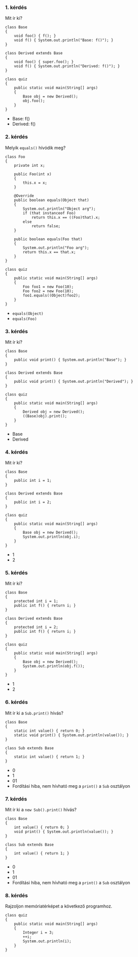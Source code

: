 ### 1. kérdés

Mit ír ki?

~~~{.java}
class Base
{
    void foo() { f(); }
    void f() { System.out.println("Base: f()"); }
}

class Derived extends Base
{
    void foo() { super.foo(); }
    void f() { System.out.println("Derived: f()"); }
}

class quiz
{
    public static void main(String[] args)
    {
        Base obj = new Derived();
        obj.foo();
    }
}
~~~

- Base: f()
- Derived: f()

### 2. kérdés

Melyik `equals()` hívódik meg?

~~~{.java}
class Foo
{
    private int x;

    public Foo(int x)
    {
        this.x = x;
    }

    @Override
    public boolean equals(Object that)
    {
        System.out.println("Object arg");
        if (that instanceof Foo)
            return this.x == ((Foo)that).x;
        else
            return false;
    }

    public boolean equals(Foo that)
    {
        System.out.println("Foo arg");
        return this.x == that.x;
    }
}

class quiz
{
    public static void main(String[] args)
    {
        Foo foo1 = new Foo(10);
        Foo foo2 = new Foo(10);
        foo1.equals((Object)foo2);
    }
}
~~~

- `equals(Object)`
- `equals(Foo)`

### 3. kérdés

Mit ír ki?

~~~{.java}
class Base
{
    public void print() { System.out.println("Base"); }
}

class Derived extends Base
{
    public void print() { System.out.println("Derived"); }
}

class quiz
{
    public static void main(String[] args)
    {
        Derived obj = new Derived();
        ((Base)obj).print();
    }
}
~~~

- Base
- Derived

### 4. kérdés

Mit ír ki?

~~~{.java}
class Base
{
    public int i = 1;
}

class Derived extends Base
{
    public int i = 2;
}

class quiz
{
    public static void main(String[] args)
    {
        Base obj = new Derived();
        System.out.println(obj.i);
    }
}
~~~

- 1
- 2

### 5. kérdés

Mit ír ki?

~~~{.java}
class Base
{
    protected int i = 1;
    public int f() { return i; }
}

class Derived extends Base
{
    protected int i = 2;
    public int f() { return i; }
}

class quiz
{
    public static void main(String[] args)
    {
        Base obj = new Derived();
        System.out.println(obj.f());
    }
}
~~~

- 1
- 2

### 6. kérdés

Mit ír ki a `Sub.print()` hívás?

~~~{.java}
class Base
{ 
    static int value() { return 0; } 
    static void print() { System.out.println(value()); } 
}

class Sub extends Base
{
    static int value() { return 1; }
}
~~~

- 0
- 1
- 01
- Fordítási hiba, nem hívható meg a `print()` a `Sub` osztályon

### 7. kérdés

Mit ír ki a `new Sub().print()` hívás?

~~~{.java}
class Base
{ 
    int value() { return 0; } 
    void print() { System.out.println(value()); } 
}

class Sub extends Base
{
    int value() { return 1; }
}
~~~

- 0
- 1
- 01
- Fordítási hiba, nem hívható meg a `print()` a `Sub` osztályon

### 8. kérdés

Rajzoljon memóriatérképet a következő programhoz.

~~~{.java}
class quiz
{
    public static void main(String[] args)
    {
        Integer i = 3;
        ++i;
        System.out.println(i);
    }
}
~~~


